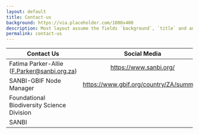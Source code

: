 ```yaml
---
layout: default
title: Contact-us
background: https://via.placeholder.com/1000x400
description: Most layout assume the fields `background`, `title` and an optional `description`
permalink: contact-us
---
```


| Contact Us                                     | Social Media          
| -------------                                  |:-------------:|
|Fatima Parker-Allie (F.Parker@sanbi.org.za)    |https://www.sanbi.org/
|SANBI-GBIF Node Manager                        |https://www.gbif.org/country/ZA/summary
|Foundational Biodiversity Science Division     
|SANBI

